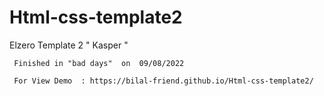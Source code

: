 # Html-css-template2
Elzero Template 2  " Kasper "

     Finished in "bad days"  on  09/08/2022
     
     For View Demo  : https://bilal-friend.github.io/Html-css-template2/

 
